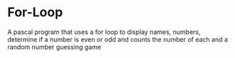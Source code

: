 # For-Loop
A pascal program that uses a for loop to display names, numbers, determine if a number is even or odd and counts the number of each and a random number guessing game
